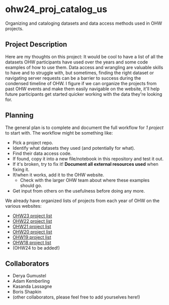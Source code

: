 # ohw24_proj_catalog_us
Organizing and cataloging datasets and data access methods used in OHW projects. 

## Project Description

Here are my thoughts on this project: It would be cool to have a list of all the datasets OHW participants have used over the years and some code examples of how to use them. Data access and wrangling are valuable skills to have and to struggle with, but sometimes, finding the right dataset or navigating server requests can be a barrier to success during the condensed timeline of OHW. I figure if we can organize the projects from past OHW events and make them easily navigable on the website, it'll help future participants get started quicker working with the data they're looking for. 

## Planning

The general plan is to complete and document the full workflow for *1 project* to start with. The workflow might be something like:
- Pick a project repo.
- Identify what datasets they used (and potentially for what).
- Find their data access code.
- If found, copy it into a new file/notebook in this repository and test it out.
- If it's broken, try to fix it! **Document all external resources used** when fixing it.
- If/when it works, add it to the OHW website.
  - Check with the larger OHW team about where these examples should go.
- Get input from others on the usefulness before doing any more.

We already have organized lists of projects from each year of OHW on the various websites:
- [OHW23 project list](https://oceanhackweek.org/ohw23/projects/projects_thisyear.html)
- [OHW22 project list](https://oceanhackweek.org/ohw22/projects/projects_thisyear.html)
- [OHW21 project list](https://oceanhackweek.org/ohw-resources/projects/projectlist/)
- [OHW20 project list](https://oceanhackweek.org/ohw21/projects_2020.html)
- [OHW19 project list](https://oceanhackweek.org/ohw19/projects_2019.html)
- [OHW18 project list](https://oceanhackweek.org/ohw2018/projects.html)
- (OHW24 to be added!)

  
## Collaborators 

- Derya Gumustel
- Adam Kemberling
- Kasanda Lassagne
- Boris Shapkin
- (other collaborators, please feel free to add yourselves here!)

